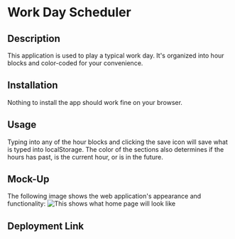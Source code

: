 # Work Day Scheduler

## Description

This application is used to play a typical work day. It's organized into hour blocks and color-coded for your convenience.

## Installation

Nothing to install the app should work fine on your browser.

## Usage

Typing into any of the hour blocks and clicking the save icon will save what is typed into localStorage. The color of the sections also determines if the hours has past, is the current hour, or is in the future.

## Mock-Up

The following image shows the web application's appearance and functionality: 
![This shows what home page will look like](./assets/PortfolioPreview.png)

## Deployment Link

